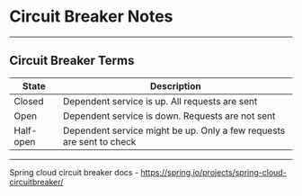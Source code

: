 # Circuit Breaker Notes

---

## Circuit Breaker Terms

| State     | Description                                                          |
|-----------|----------------------------------------------------------------------|
| Closed    | Dependent service is up. All requests are sent                       |
| Open      | Dependent service is down. Requests are not sent                     |
| Half-open | Dependent service might be up. Only a few requests are sent to check |

---

Spring cloud circuit breaker docs - https://spring.io/projects/spring-cloud-circuitbreaker/